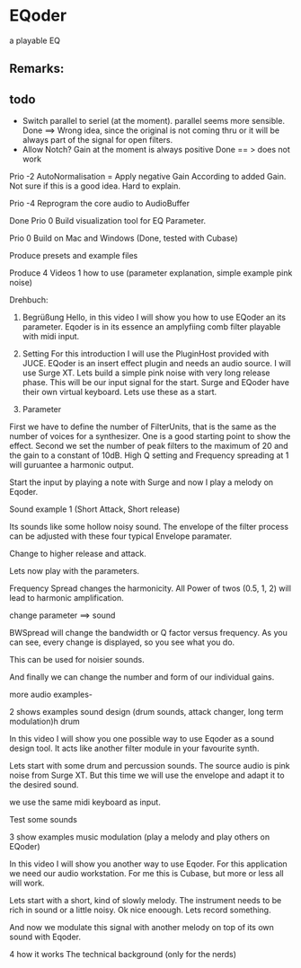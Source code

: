 # EQoder
a playable EQ

## Remarks:



## todo

* Switch parallel to seriel (at the moment). parallel seems more sensible. Done ==> Wrong idea, since the original is not coming thru or it will be always part of the signal for open filters.
* Allow Notch? Gain at the moment is always positive Done == > does not work 

Prio -2 AutoNormalisation = Apply negative Gain According to added Gain. Not sure if this is a good idea. Hard to explain.

Prio -4 Reprogram the core audio to AudioBuffer 

Done Prio 0 Build visualization tool for EQ Parameter.

Prio 0 Build on Mac and Windows (Done, tested with Cubase)

Produce presets and example files 

Produce 4 Videos
1 how to use (parameter explanation, simple example pink noise)

Drehbuch: 

1. Begrüßung
Hello, in this video I will show you how to use EQoder an its parameter. Eqoder is in its essence an amplyfiing comb filter playable with midi input.

2. Setting
For this introduction I will use the PluginHost provided with JUCE. EQoder is an insert 
effect plugin and needs an audio source. I will use Surge XT. Lets build a simple pink noise with
very long release phase. This will be our input signal for the start. 
Surge and EQoder have their own virtual keyboard. Lets use these as a start.

3. Parameter

First we have to define the number of FilterUnits, that is the same as the number of voices for a synthesizer. One is a good starting point to show the effect. Second we set the number of peak filters to the maximum of 20 and the gain to a constant of 10dB. High Q setting and Frequency spreading at 1 will guruantee a harmonic output. 

Start the input by playing a note with Surge and now I play a melody on Eqoder. 

Sound example 1 (Short Attack, Short release)

Its sounds like some hollow noisy sound. The envelope of the filter process can be adjusted with these four typical Envelope paramater.

Change to higher release and attack.

Lets now play with the parameters.

Frequency Spread changes the harmonicity. All Power of twos (0.5, 1, 2) will lead to harmonic amplification. 

change parameter ==> sound

BWSpread will change the bandwidth or Q factor versus frequency. As you can see, every change is displayed, so you see what you do.

This can be used for noisier sounds.

And finally we can change the number and form of our individual gains. 

more audio examples-


2 shows examples sound design (drum sounds, attack changer, long term modulation)h drum 

In this video I will show you one possible way to use Eqoder as a sound design tool. It acts like another filter module in your favourite synth. 

Lets start with some drum and percussion sounds. The source audio is pink noise from Surge XT. But this time we will use the envelope and adapt it to the desired sound.

we use the same midi keyboard as input.

Test some sounds


3 show examples music modulation (play a melody and play others on EQoder)

In this video I will show you another way to use Eqoder. For this application we need our audio workstation. For me  this is Cubase, but more or less all will work.

Lets start with a short, kind of slowly melody. The instrument needs to be rich in sound or a little noisy. Ok nice enoough. Lets record something.

And now we modulate this signal with another melody on top of its own sound with Eqoder.


4 how it works
The technical background (only for the nerds)



